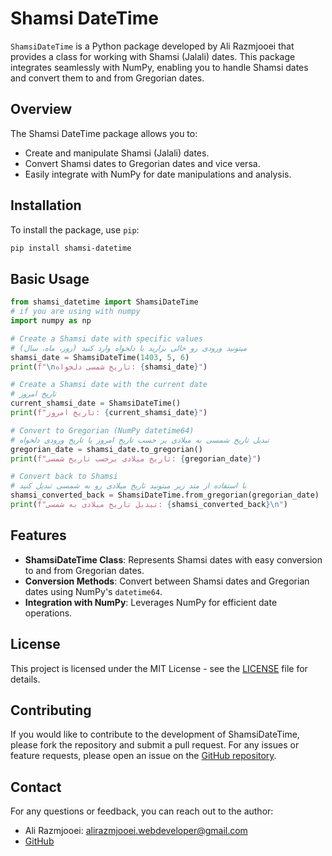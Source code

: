 # Shamsi DateTime

`ShamsiDateTime` is a Python package developed by Ali Razmjooei that provides a class for working with Shamsi (Jalali) dates. This package integrates seamlessly with NumPy, enabling you to handle Shamsi dates and convert them to and from Gregorian dates.

## Overview

The Shamsi DateTime package allows you to:

- Create and manipulate Shamsi (Jalali) dates.
- Convert Shamsi dates to Gregorian dates and vice versa.
- Easily integrate with NumPy for date manipulations and analysis.

## Installation

To install the package, use `pip`:

```sh
pip install shamsi-datetime
```

## Basic Usage

```python
from shamsi_datetime import ShamsiDateTime
# if you are using with numpy
import numpy as np

# Create a Shamsi date with specific values
# میتونید ورودی رو خالی بزارید یا دلخواه وارد کنید (روز، ماه، سال)
shamsi_date = ShamsiDateTime(1403, 5, 6)
print(f"\nتاریخ شمسی دلخواه: {shamsi_date}")

# Create a Shamsi date with the current date
# تاریخ امروز
current_shamsi_date = ShamsiDateTime()
print(f"تاریخ امروز: {current_shamsi_date}")

# Convert to Gregorian (NumPy datetime64)
# تبدیل تاریخ شمسی به میلادی بر حسب تاریخ امروز یا تاریخ ورودی دلخواه
gregorian_date = shamsi_date.to_gregorian()
print(f"تاریخ میلادی برحسب تاریخ شمسی: {gregorian_date}")

# Convert back to Shamsi
# با استفاده از متد زیر میتونید تاریخ میلادی رو به شمسی تبدیل کنید
shamsi_converted_back = ShamsiDateTime.from_gregorian(gregorian_date)
print(f"تبدیل تاریخ میلادی به شمسی: {shamsi_converted_back}\n")
```

## Features

- **ShamsiDateTime Class**: Represents Shamsi dates with easy conversion to and from Gregorian dates.
- **Conversion Methods**: Convert between Shamsi dates and Gregorian dates using NumPy's `datetime64`.
- **Integration with NumPy**: Leverages NumPy for efficient date operations.

## License 

This project is licensed under the MIT License - see the [LICENSE](https://github.com/liebe-developing/shamsi_datetime/blob/main/LICENSE) file for details.

## Contributing

If you would like to contribute to the development of ShamsiDateTime, please fork the repository and submit a pull request. For any issues or feature requests, please open an issue on the [GitHub repository](https://github.com/liebe-developing/shamsi_datetime).

## Contact

For any questions or feedback, you can reach out to the author:

- Ali Razmjooei: [alirazmjooei.webdeveloper@gmail.com](alirazmjooeiwebdeveloper@gmail.com)
- [GitHub](https://github.com/liebe-developing)
